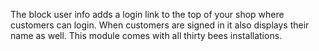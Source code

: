 The block user info adds a login link to the top of your shop where customers can login. When customers are signed in it also displays their name as well. This module comes with all thirty bees installations.